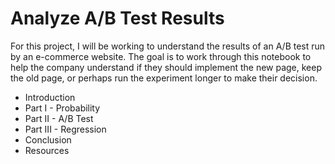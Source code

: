 # Analyze A/B Test Results
For this project, I will be working to understand the results of an A/B test run by an e-commerce website. The goal is to work through this notebook to help the company understand if they should implement the new page, keep the old page, or perhaps run the experiment longer to make their decision.
- Introduction
- Part I - Probability
- Part II - A/B Test
- Part III - Regression
- Conclusion
- Resources
